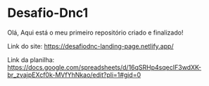 # Desafio-Dnc1
Olá, Aqui está o meu primeiro repositório criado e finalizado!


Link do site:
https://desafiodnc-landing-page.netlify.app/

Link da planilha:
https://docs.google.com/spreadsheets/d/16qSRHp4sqecIF3wdXK-br_zvajpEXcf0k-MVfYhNkao/edit?pli=1#gid=0

